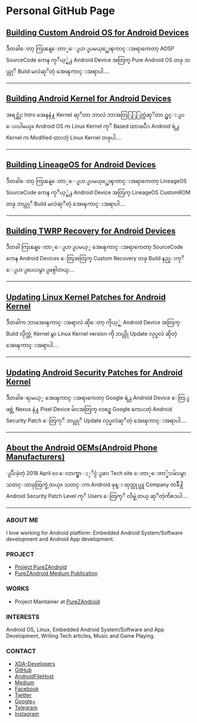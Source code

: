 # Personal GitHub Page

## [Building Custom Android OS for Android Devices](https://github.com/zawzaww/android-tutorials/blob/android/Guides/Building-AOSP-ROM.md)
ဒီတခါေတာ့ ကြၽန္ေတာ္ေျပာျပမယ့္အေၾကာင္းအရာကေတာ့ AOSP SourceCode ကေန ကုိယ့္ရဲ႕ Android Device အတြက္ Pure Android OS တခု ဘယ္လုိ Build မလဲဆုိတဲ့ အေၾကာင္းအရာပါ....

----

## [Building Android Kernel for Android Devices](https://github.com/zawzaww/android-tutorials/blob/android/Guides/Building-Android-Kernel.md)
အရင္ဆုံး Intro အေနနဲ႔ Kernel ဆုိတာ ဘာလဲ ဘာအတြြြြက္လဲဆုိတာ ႐ွင္းျပ ေပးပါမယ္။ Android OS က Linux Kernel ကုိ Based ထားၿပီး၊ Android ရဲ႕ Kernel က Modified ထားတဲ့ Linux Kernel တခုပါ....

----

## [Building LineageOS for Android Devices](https://github.com/zawzaww/android-tutorials/blob/android/Guides/Building-LineageOS.md)
ဒီတခါေတာ့ ကြၽန္ေတာ္ေျပာျပမယ့္အေၾကာင္းအရာကေတာ့ LineageOS SourceCode ကေန ကုိယ့္ရဲ႕ Android Device အတြက္ LineageOS CustomROM တခု ဘယ္လုိ Build မလဲဆုိတဲ့ အေၾကာင္းအရာပါ....

----

## [Building TWRP Recovery for Android Devices](https://github.com/zawzaww/android-tutorials/blob/android/Guides/Building-TWRP-Recovery.md)
ဒီတခါ ကြၽန္ေတာ္ေျပာျပမယ့္ အေၾကာင္းအရာကေတာ့ SourceCode ကေန Android Devices ေတြအတြက္ Custom Recovery တခု Build နည္းကုိ ေျပာျပေပးမွာျဖစ္ပါတယ္....

----

## [Updating Linux Kernel Patches for Android Kernel](https://github.com/zawzaww/android-tutorials/blob/android/Guides/Updating-Linux-Kernel.md)
ဒီတခါက ဘာအေၾကာင္းအရာလဲ ဆိုေတာ့ ကိုယ့္ရဲ့ Android Device အတြက္ Build လိုက္တဲ့ Kernel မွာ Linux Kernel version ကို ဘယ္လို Update လုပ္မလဲ ဆိုတဲ့ အေၾကာင္းအရာပါ....

----

## [Updating Android Security Patches for Android Kernel](https://github.com/zawzaww/android-tutorials/blob/android/Guides/Updating-Security-Patches.md)
ဒီတခါေရးမယ့္ အေၾကာင္းအရာကေတာ့ Google ရဲ႕ Android Device ေတြျဖစ္တဲ့ Nexus နဲ႔ Pixel Device မ်ားအတြက္ လစဥ္ Google ကေပးတဲ့ Android Security Patch ေတြကုိ ဘယ္လုိ Update လုပ္မလဲဆုိတဲ့ အေၾကာင္းအရာပါ....

----

## [About the Android OEMs(Android Phone Manufacturers)](https://github.com/zawzaww/android-tutorials/blob/android/Articles/Gin-Android-OEMs.md)
ျပီးခဲ့တဲ့ 2018 April လ ေလာက္မွာ ႏုိင္ငံျခား Tech site ေတာ္ေတာ္မ်ားမ်ားမွာ သတင္းတခုထြက္ခဲ့တယ္။ သတင္းက Android ဖုန္း ထုတ္လုပ္သူ Company တခ်ဳ႔ိ Android Security Patch Level ကုိ Users ေတြကုိ လိမ္ခဲ့တယ္ ဆုိတဲ့ကိစၥပါ....

----


### ABOUT ME
I love working for Android platform: Embedded Android System/Software development and Android App development.

### PROJECT
- [Project PureZAndroid](https://github.com/purezandroid)
- [PureZAndroid Medium Publication](https://medium.com/purezandroid)

### WORKS
- Project Maintainer at [PureZAndroid](https://github.com/purezandroid)

### INTERESTS
Android OS, Linux, Embedded Android System/Software and App Development, Writing Tech articles, Music and Game Playing.

### CONTACT
- [XDA-Developers](https://forum.xda-developers.com/member.php?u=7581611)
- [GitHub](https://github.com/zawzaww)
- [AndroidFileHost](https://androidfilehost.com/?w=profile&uid=529152257862700649)
- [Medium](https://medium.com/@zawzaww)
- [Facebook](https://www.facebook.com/zawzaw.me)
- [Twitter](https://twitter.com/zawzawwme)
- [Google+](https://plus.google.com/+ZawZawMM)
- [Telegram](https://t.me/zawzaww)
- [Instagram](https://www.instagram.com/zawzaw.me)
